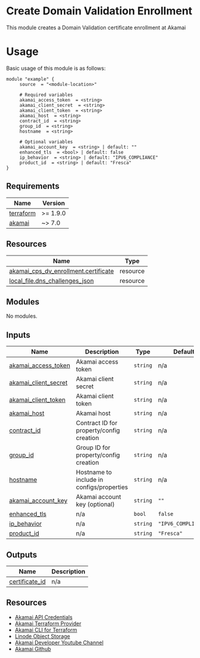 <!-- BEGIN_TF_DOCS -->

# Create Domain Validation Enrollment
This module creates a Domain Validation certificate enrollment at Akamai

# Usage
Basic usage of this module is as follows:

```hcl
module "example" {
  	 source  = "<module-location>"
  
	 # Required variables
  	 akamai_access_token  = <string>
  	 akamai_client_secret  = <string>
  	 akamai_client_token  = <string>
  	 akamai_host  = <string>
  	 contract_id  = <string>
  	 group_id  = <string>
  	 hostname  = <string>
  
	 # Optional variables
  	 akamai_account_key  = <string> | default: ""
  	 enhanced_tls  = <bool> | default: false
  	 ip_behavior  = <string> | default: "IPV6_COMPLIANCE"
  	 product_id  = <string> | default: "Fresca"
}
 ```

## Requirements

| Name | Version |
|------|---------|
| <a name="requirement_terraform"></a> [terraform](#requirement\_terraform) | >= 1.9.0 |
| <a name="requirement_akamai"></a> [akamai](#requirement\_akamai) | ~> 7.0 |

## Resources

| Name | Type |
|------|------|
| [akamai_cps_dv_enrollment.certificate](https://registry.terraform.io/providers/akamai/akamai/latest/docs/resources/cps_dv_enrollment) | resource |
| [local_file.dns_challenges_json](https://registry.terraform.io/providers/hashicorp/local/latest/docs/resources/file) | resource |

## Modules

No modules.

## Inputs

| Name | Description | Type | Default | Required |
|------|-------------|------|---------|:--------:|
| <a name="input_akamai_access_token"></a> [akamai\_access\_token](#input\_akamai\_access\_token) | Akamai access token | `string` | n/a | yes |
| <a name="input_akamai_client_secret"></a> [akamai\_client\_secret](#input\_akamai\_client\_secret) | Akamai client secret | `string` | n/a | yes |
| <a name="input_akamai_client_token"></a> [akamai\_client\_token](#input\_akamai\_client\_token) | Akamai client token | `string` | n/a | yes |
| <a name="input_akamai_host"></a> [akamai\_host](#input\_akamai\_host) | Akamai host | `string` | n/a | yes |
| <a name="input_contract_id"></a> [contract\_id](#input\_contract\_id) | Contract ID for property/config creation | `string` | n/a | yes |
| <a name="input_group_id"></a> [group\_id](#input\_group\_id) | Group ID for property/config creation | `string` | n/a | yes |
| <a name="input_hostname"></a> [hostname](#input\_hostname) | Hostname to include in configs/properties | `string` | n/a | yes |
| <a name="input_akamai_account_key"></a> [akamai\_account\_key](#input\_akamai\_account\_key) | Akamai account key (optional) | `string` | `""` | no |
| <a name="input_enhanced_tls"></a> [enhanced\_tls](#input\_enhanced\_tls) | n/a | `bool` | `false` | no |
| <a name="input_ip_behavior"></a> [ip\_behavior](#input\_ip\_behavior) | n/a | `string` | `"IPV6_COMPLIANCE"` | no |
| <a name="input_product_id"></a> [product\_id](#input\_product\_id) | n/a | `string` | `"Fresca"` | no |

## Outputs

| Name | Description |
|------|-------------|
| <a name="output_certificate_id"></a> [certificate\_id](#output\_certificate\_id) | n/a |

## Resources
- [Akamai API Credentials](https://techdocs.akamai.com/developer/docs/set-up-authentication-credentials)
- [Akamai Terraform Provider](https://techdocs.akamai.com/terraform/docs)
- [Akamai CLI for Terraform](https://github.com/akamai/cli-terraform)
- [Linode Object Storage](https://www.linode.com/lp/object-storage/)
- [Akamai Developer Youtube Channel](https://www.youtube.com/c/AkamaiDeveloper)
- [Akamai Github](https://github.com/akamai)
<!-- END_TF_DOCS -->